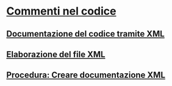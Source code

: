 # [Commenti nel codice](comments-in-code.md)
## [Documentazione del codice tramite XML](documenting-your-code-with-xml.md)
## [Elaborazione del file XML](processing-the-xml-file.md)
## [Procedura: Creare documentazione XML](how-to-create-xml-documentation.md)